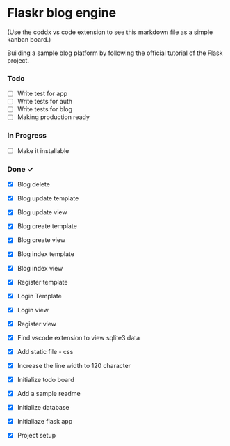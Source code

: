 # Flaskr blog engine

(Use the coddx vs code extension to see this markdown file as a simple kanban board.)

Building a sample blog platform by following the official tutorial of the Flask project. 


### Todo

- [ ] Write test for app  
- [ ] Write tests for auth  
- [ ] Write tests for blog  
- [ ] Making production ready  

### In Progress

- [ ] Make it installable  

### Done ✓

- [x] Blog delete  
- [x] Blog update template  
- [x] Blog update view  
- [x] Blog create template  
- [x] Blog create view  
- [x] Blog index template  
- [x] Blog index view  
- [x] Register template  
- [x] Login Template  
- [x] Login view  
- [x] Register view  
- [x] Find vscode extension to view sqlite3 data  
- [x] Add static file - css  
- [x] Increase the line width to 120 character  
- [x] Initialize todo board  
- [x] Add a sample readme  
- [x] Initialize database  
- [x] Initialiaze flask app  
- [x] Project setup  

